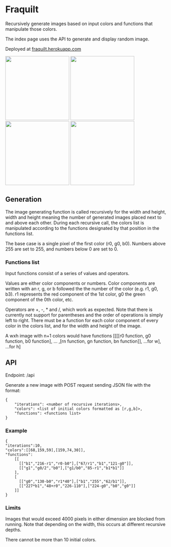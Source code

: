 # Fraquilt


Recursively generate images based on input colors and functions that manipulate those colors.

The index page uses the API to generate and display random image.

Deployed at [fraquilt.herokuapp.com](fraquilt.herokuapp.com)


<img src="https://fraquilt.s3.us-east-2.amazonaws.com/7e0a9971-73a0-48b5-886b-6b4019a2b81e.png" width="200" /> <img src="https://fraquilt.s3.us-east-2.amazonaws.com/222cb63b-b187-466d-be6c-dcff3bd8ad95.png" width="200" /> <img src="https://fraquilt.s3.us-east-2.amazonaws.com/1abe1da3-c068-4eaf-bf28-2781c6894b05.png" width="200" /> <img src="https://fraquilt.s3.us-east-2.amazonaws.com/04e86b42-5efa-44da-b599-f04ac6565164.png" width="200" />


## Generation
The image generating function is called recursively for the width and height, width and height meaning the number of generated images placed next to and above each other. During each recursive call, the colors list is manipulated according to the functions designated by that position in the functions list. 

The base case is a single pixel of the first color (r0, g0, b0). Numbers above 255 are set to 255, and numbers below 0 are set to 0.

### Functions list
Input functions consist of a series of values and operators.

Values are either color components or numbers. Color components are written with an r, g, or b followed the the number of the color (e.g. r1, g0, b3). r1 represents the red component of the 1st color, g0 the green component of the 0th color, etc.

Operators are +, -, * and /, which work as expected. Note that there is currently not support for parentheses and the order of operations is simply left to right. There must be a function for each color component of every color in the colors list, and for the width and height of the image. 

A wxh image with n+1 colors would have functions
[[[[r0 function, g0 function, b0 function], ... ,[rn function, gn function, bn function]], ...for w], ...for h]

## API
Endpoint: /api

Generate a new image with POST request sending JSON file with the format:

    {
        "iterations": <number of recursive iterations>,
        "colors": <list of initial colors formatted as [r,g,b]>,
        "functions": <functions list>
    }

### Example

    {
    "iterations":10,
    "colors":[[68,159,59],[159,74,30]],
    "functions":
        [[
          [["b1","216-r1","r0-b0"],["67/r1","b1","121-g0"]],
          [["g1","g0/2","b0"],["g1/b0","85-r1","b1*b1"]]
        ],
        [
          [["g0","130-b0","r1*40"],["b1","255","62/b1"]],
          [["227*b1","48+r0","226-110"],["224-g0","b0","g0"]]
        ]]
    }

### Limits
Images that would exceed 4000 pixels in either dimension are blocked from running. Note that depending on the width, this occurs at different recursive depths. 

There cannot be more than 10 initial colors.


